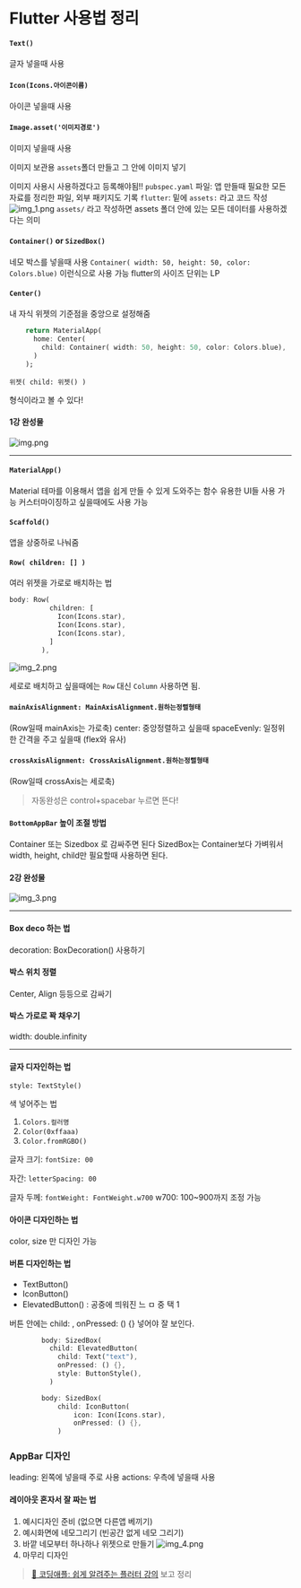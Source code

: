 # Flutter 사용법 정리

#### `Text()`
글자 넣을때 사용

#### `Icon(Icons.아이콘이름)`
아이콘 넣을때 사용

#### `Image.asset('이미지경로')`
이미지 넣을때 사용

이미지 보관용 `assets`폴더 만들고 그 안에 이미지 넣기

이미지 사용시 사용하겠다고 등록해야됨!!
`pubspec.yaml` 파일: 앱 만들때 필요한 모든 자료를 정리한 파일, 외부 패키지도 기록
`flutter`: 밑에 `assets:` 라고 코드 작성
![img_1.png](img_1.png)
`assets/` 라고 작성하면 assets 폴더 안에 있는 모든 데이터를 사용하겠다는 의미


#### `Container()` or `SizedBox()`
네모 박스를 넣을때 사용
`Container( width: 50, height: 50, color: Colors.blue)` 이런식으로 사용 가능
flutter의 사이즈 단위는 LP

#### `Center()`
내 자식 위젯의 기준점을 중앙으로 설정해줌
```dart
    return MaterialApp(
      home: Center(
        child: Container( width: 50, height: 50, color: Colors.blue),
      )
    );
```

```text
위젯( child: 위젯() )
```
 형식이라고 볼 수 있다!

#### 1강 완성물
![img.png](img.png)

---
 
#### `MaterialApp()`
Material 테마를 이용해서 앱을 쉽게 만들 수 있게 도와주는 함수
유용한 UI들 사용 가능
커스터마이징하고 싶을때에도 사용 가능

#### `Scaffold()`
앱을 상중하로 나눠줌

#### `Row( children: [] )`
여러 위젯을 가로로 배치하는 법
```dart
body: Row(
          children: [
            Icon(Icons.star),
            Icon(Icons.star),
            Icon(Icons.star),
          ]
        ),
```
![img_2.png](img_2.png)

세로로 배치하고 싶을때에는 `Row` 대신 `Column` 사용하면 됨.

#### `mainAxisAlignment: MainAxisAlignment.원하는정렬형태`
(Row일때 mainAxis는 가로축)
center: 중앙정렬하고 싶을때
spaceEvenly: 일정위한 간격을 주고 싶을때 (flex와 유사)

#### `crossAxisAlignment: CrossAxisAlignment.원하는정렬형태`
(Row일때 crossAxis는 세로축)

> 자동완성은 control+spacebar 누르면 뜬다!

#### `BottomAppBar` 높이 조절 방법
Container 또는 Sizedbox 로 감싸주면 된다
SizedBox는 Container보다 가벼워서 width, height, child만 필요할때 사용하면 된다.


#### 2강 완성물
![img_3.png](img_3.png)

---

#### Box deco 하는 법
decoration: BoxDecoration() 사용하기

#### 박스 위치 정렬
Center, Align 등등으로 감싸기

#### 박스 가로로 꽉 채우기
width: double.infinity


---

#### 글자 디자인하는 법
`style: TextStyle()`

색 넣어주는 법
1. `Colors.컬러명`
2. `Color(0xffaaa)`
3. `Color.fromRGBO()`

글자 크기: `fontSize: 00`

자간: `letterSpacing: 00`

글자 두께: `fontWeight: FontWeight.w700`
w700: 100~900까지 조정 가능

#### 아이콘 디자인하는 법
color, size 만 디자인 가능


#### 버튼 디자인하는 법
- TextButton()
- IconButton()
- ElevatedButton() : 공중에 띄워진 느 ㅁ
중 택 1

버튼 안에는 child: , onPressed: () {} 넣어야 잘 보인다.
```dart
        body: SizedBox(
          child: ElevatedButton(
            child: Text("text"),
            onPressed: () {},
            style: ButtonStyle(),
          )

        body: SizedBox(
            child: IconButton(
                icon: Icon(Icons.star),
                onPressed: () {},
            )

```

### AppBar 디자인
leading: 왼쪽에 넣을때 주로 사용
actions: 우측에 넣을때 사용

#### 레이아웃 혼자서 잘 짜는 법
1. 예시디자인 준비 (없으면 다른앱 베끼기)
2. 예시화면에 네모그리기 (빈공간 없게 네모 그리기)
3. 바깥 네모부터 하나하나 위젯으로 만들기
![img_4.png](img_4.png)
4. 마무리 디자인












> [🔗 코딩애플: 쉽게 알려주는 플러터 강의](https://youtube.com/playlist?list=PLfLgtT94nNq1izG4R2WDN517iPX4WXH3C) 보고 정리